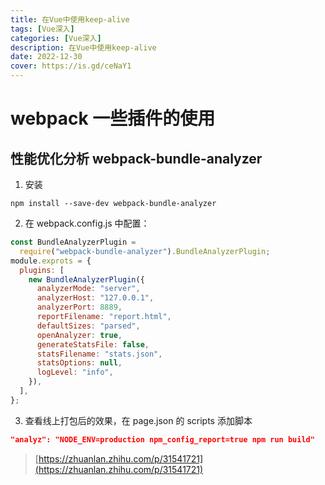 ```yaml
---
title: 在Vue中使用keep-alive
tags: [Vue深入]
categories: [Vue深入]
description: 在Vue中使用keep-alive
date: 2022-12-30
cover: https://is.gd/ceNaY1
---
```


# webpack 一些插件的使用

## 性能优化分析 webpack-bundle-analyzer

1. 安装

```
npm install --save-dev webpack-bundle-analyzer
```

2. 在 webpack.config.js 中配置：

```js
const BundleAnalyzerPlugin =
  require("webpack-bundle-analyzer").BundleAnalyzerPlugin;
module.exprots = {
  plugins: [
    new BundleAnalyzerPlugin({
      analyzerMode: "server",
      analyzerHost: "127.0.0.1",
      analyzerPort: 8889,
      reportFilename: "report.html",
      defaultSizes: "parsed",
      openAnalyzer: true,
      generateStatsFile: false,
      statsFilename: "stats.json",
      statsOptions: null,
      logLevel: "info",
    }),
  ],
};
```

3. 查看线上打包后的效果，在 page.json 的 scripts 添加脚本

```json
"analyz": "NODE_ENV=production npm_config_report=true npm run build"
```

> [https://zhuanlan.zhihu.com/p/31541721](https://zhuanlan.zhihu.com/p/31541721)
